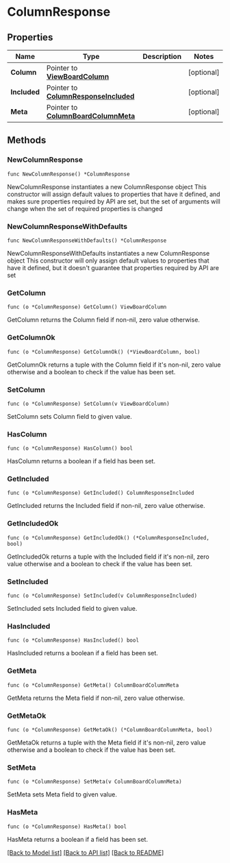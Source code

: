 # ColumnResponse

## Properties

Name | Type | Description | Notes
------------ | ------------- | ------------- | -------------
**Column** | Pointer to [**ViewBoardColumn**](ViewBoardColumn.md) |  | [optional] 
**Included** | Pointer to [**ColumnResponseIncluded**](ColumnResponseIncluded.md) |  | [optional] 
**Meta** | Pointer to [**ColumnBoardColumnMeta**](ColumnBoardColumnMeta.md) |  | [optional] 

## Methods

### NewColumnResponse

`func NewColumnResponse() *ColumnResponse`

NewColumnResponse instantiates a new ColumnResponse object
This constructor will assign default values to properties that have it defined,
and makes sure properties required by API are set, but the set of arguments
will change when the set of required properties is changed

### NewColumnResponseWithDefaults

`func NewColumnResponseWithDefaults() *ColumnResponse`

NewColumnResponseWithDefaults instantiates a new ColumnResponse object
This constructor will only assign default values to properties that have it defined,
but it doesn't guarantee that properties required by API are set

### GetColumn

`func (o *ColumnResponse) GetColumn() ViewBoardColumn`

GetColumn returns the Column field if non-nil, zero value otherwise.

### GetColumnOk

`func (o *ColumnResponse) GetColumnOk() (*ViewBoardColumn, bool)`

GetColumnOk returns a tuple with the Column field if it's non-nil, zero value otherwise
and a boolean to check if the value has been set.

### SetColumn

`func (o *ColumnResponse) SetColumn(v ViewBoardColumn)`

SetColumn sets Column field to given value.

### HasColumn

`func (o *ColumnResponse) HasColumn() bool`

HasColumn returns a boolean if a field has been set.

### GetIncluded

`func (o *ColumnResponse) GetIncluded() ColumnResponseIncluded`

GetIncluded returns the Included field if non-nil, zero value otherwise.

### GetIncludedOk

`func (o *ColumnResponse) GetIncludedOk() (*ColumnResponseIncluded, bool)`

GetIncludedOk returns a tuple with the Included field if it's non-nil, zero value otherwise
and a boolean to check if the value has been set.

### SetIncluded

`func (o *ColumnResponse) SetIncluded(v ColumnResponseIncluded)`

SetIncluded sets Included field to given value.

### HasIncluded

`func (o *ColumnResponse) HasIncluded() bool`

HasIncluded returns a boolean if a field has been set.

### GetMeta

`func (o *ColumnResponse) GetMeta() ColumnBoardColumnMeta`

GetMeta returns the Meta field if non-nil, zero value otherwise.

### GetMetaOk

`func (o *ColumnResponse) GetMetaOk() (*ColumnBoardColumnMeta, bool)`

GetMetaOk returns a tuple with the Meta field if it's non-nil, zero value otherwise
and a boolean to check if the value has been set.

### SetMeta

`func (o *ColumnResponse) SetMeta(v ColumnBoardColumnMeta)`

SetMeta sets Meta field to given value.

### HasMeta

`func (o *ColumnResponse) HasMeta() bool`

HasMeta returns a boolean if a field has been set.


[[Back to Model list]](../README.md#documentation-for-models) [[Back to API list]](../README.md#documentation-for-api-endpoints) [[Back to README]](../README.md)



